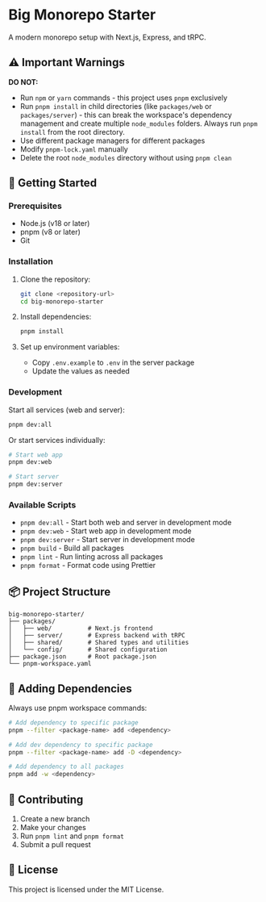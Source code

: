 # Big Monorepo Starter

A modern monorepo setup with Next.js, Express, and tRPC.

## ⚠️ Important Warnings

**DO NOT:**

- Run `npm` or `yarn` commands - this project uses `pnpm` exclusively
- Run `pnpm install` in child directories (like `packages/web` or `packages/server`) - this can break the workspace's dependency management and create multiple `node_modules` folders. Always run `pnpm install` from the root directory.
- Use different package managers for different packages
- Modify `pnpm-lock.yaml` manually
- Delete the root `node_modules` directory without using `pnpm clean`

## 🚀 Getting Started

### Prerequisites

- Node.js (v18 or later)
- pnpm (v8 or later)
- Git

### Installation

1. Clone the repository:

   ```bash
   git clone <repository-url>
   cd big-monorepo-starter
   ```

2. Install dependencies:

   ```bash
   pnpm install
   ```

3. Set up environment variables:
   - Copy `.env.example` to `.env` in the server package
   - Update the values as needed

### Development

Start all services (web and server):

```bash
pnpm dev:all
```

Or start services individually:

```bash
# Start web app
pnpm dev:web

# Start server
pnpm dev:server
```

### Available Scripts

- `pnpm dev:all` - Start both web and server in development mode
- `pnpm dev:web` - Start web app in development mode
- `pnpm dev:server` - Start server in development mode
- `pnpm build` - Build all packages
- `pnpm lint` - Run linting across all packages
- `pnpm format` - Format code using Prettier

## 📦 Project Structure

```
big-monorepo-starter/
├── packages/
│   ├── web/          # Next.js frontend
│   ├── server/       # Express backend with tRPC
│   ├── shared/       # Shared types and utilities
│   └── config/       # Shared configuration
├── package.json      # Root package.json
└── pnpm-workspace.yaml
```

## 🔧 Adding Dependencies

Always use pnpm workspace commands:

```bash
# Add dependency to specific package
pnpm --filter <package-name> add <dependency>

# Add dev dependency to specific package
pnpm --filter <package-name> add -D <dependency>

# Add dependency to all packages
pnpm add -w <dependency>
```

## 🤝 Contributing

1. Create a new branch
2. Make your changes
3. Run `pnpm lint` and `pnpm format`
4. Submit a pull request

## 📝 License

This project is licensed under the MIT License.
